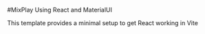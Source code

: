 #MixPlay Using React and MaterialUI

This template provides a minimal setup to get React working in Vite 

